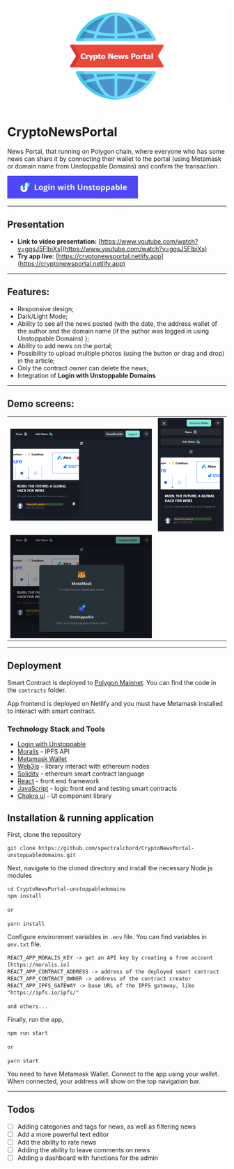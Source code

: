 <img src="./public/CryptoNewsPortal.png" width="600"/>


# CryptoNewsPortal

News Portal, that running on Polygon chain, where everyone who has some news can share it by connecting their wallet to the portal (using Metamask or domain name from Unstoppable Domains) and confirm the transaction.

<img src="public/udlog.png" width="300"/>

----------

## Presentation


- **Link to video presentation:** [https://www.youtube.com/watch?v=gqsJ5FlbiXs](https://www.youtube.com/watch?v=gqsJ5FlbiXs)
- **Try app live:** [https://cryptonewsportal.netlify.app](https://cryptonewsportal.netlify.app)

----------

## Features:

- Responsive design;
- Dark/Light Mode;
- Ability to see all the news posted (with the date, the address wallet of the author and the domain name (if the author was logged in using Unstoppable Domains) );
- Ability to add news on the portal;
- Possibility to upload multiple photos (using the button or drag and drop) in the article;
- Only the contract owner can delete the news;
- Integration of **Login with Unstoppable Domains**



----------

## Demo screens:

<table>
  <tr>
    <td><img src="./public/screen1.png"  /></td>
    <td><img src="./public/screen2.png"  /></td>
  </tr>
  <tr>
    <td><img src="./public/screen3.png"  /></td>
  </tr>
</table>



----------

## Deployment

Smart Contract is deployed to [Polygon Mainnet](https://polygonscan.com). You can find the code in the `contracts` folder.

App frontend is deployed on Netlify and you must have Metamask installed to interact with smart contract.

### Technology Stack and Tools

* [Login with Unstoppable](https://unstoppabledomains.com)
* [Moralis](https://moralis.io/) - IPFS API
* [Metamask Wallet](https://metamask.io/)
* [Web3js](https://web3js.readthedocs.io/en/v1.3.0/) - library interact with ethereum nodes
* [Solidity](https://docs.soliditylang.org/en/v0.7.4/) - ethereum smart contract language
* [React](https://reactjs.org/) - front end framework
* [JavaScript](https://www.javascript.com/) - logic front end and testing smart contracts
* [Chakra ui](https://chakra-ui.com/) - UI component library

## Installation & running application

First, clone the repository
```
git clone https://github.com/spectralchord/CryptoNewsPortal-unstoppabledomains.git
```

Next, navigate to the cloned directory and install the necessary Node.js modules 
```
cd CryptoNewsPortal-unstoppabledomains
npm install

or

yarn install
```

Configure environment variables in `.env` file. You can find variables in `env.txt` file.
```
REACT_APP_MORALIS_KEY -> get an API key by creating a free account [https://moralis.io]
REACT_APP_CONTRACT_ADDRESS -> address of the deployed smart contract
REACT_APP_CONTRACT_OWNER -> address of the contract creator
REACT_APP_IPFS_GATEWAY -> base URL of the IPFS gateway, like "https://ipfs.io/ipfs/"

and others...
```

Finally, run the app,
```
npm run start

or

yarn start
```

You need to have Metamask Wallet. Connect to the app using your wallet. When connected, your address will show on the top navigation bar.

------------

## Todos

- [ ] Adding categories and tags for news, as well as filtering news
- [ ] Add a more powerful text editor
- [ ] Add the ability to rate news
- [ ] Adding the ability to leave comments on news
- [ ] Adding a dashboard with functions for the admin
